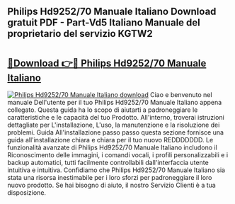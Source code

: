## Philips Hd9252/70 Manuale Italiano Download gratuit PDF - Part-Vd5 Italiano Manuale del proprietario del servizio KGTW2

# <h2><a href="http://dfgylk.blite.top/?on=Philips+Hd9252%2f70+Manuale+Italiano">🔗Download 👉🔴 Philips Hd9252/70 Manuale Italiano</a></h2>

[![Philips Hd9252/70 Manuale Italiano download](https://i.imgur.com/lujVjoI.png)](http://dfgylk.blite.top/?on=Philips+Hd9252%2f70+Manuale+Italiano)
Ciao e benvenuto nel manuale Dell'utente per il tuo Philips Hd9252/70 Manuale Italiano appena collegato. Questa guida ha lo scopo di aiutarti a padroneggiare le caratteristiche e le capacità del tuo Prodotto. All'interno, troverai istruzioni dettagliate per L'installazione, L'uso, la manutenzione e la risoluzione dei problemi. Guida All'installazione passo passo questa sezione fornisce una guida all'installazione chiara e chiara per il tuo nuovo REDDDDDDD. Le funzionalità avanzate di Philips Hd9252/70 Manuale Italiano includono il Riconoscimento delle immagini, i comandi vocali, i profili personalizzabili e i backup automatici, tutti facilmente controllabili dall'interfaccia utente intuitiva e intuitiva. Confidiamo che Philips Hd9252/70 Manuale Italiano sia stata una risorsa inestimabile per i loro sforzi per padroneggiare il loro nuovo prodotto. Se hai bisogno di aiuto, il nostro Servizio Clienti è a tua disposizione.
